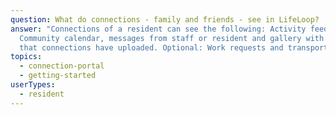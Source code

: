```yaml
---
question: What do connections - family and friends - see in LifeLoop?
answer: "Connections of a resident can see the following: Activity feed,
  Community calendar, messages from staff or resident and gallery with photos
  that connections have uploaded. Optional: Work requests and transportation"
topics:
  - connection-portal
  - getting-started
userTypes:
  - resident
---
```

